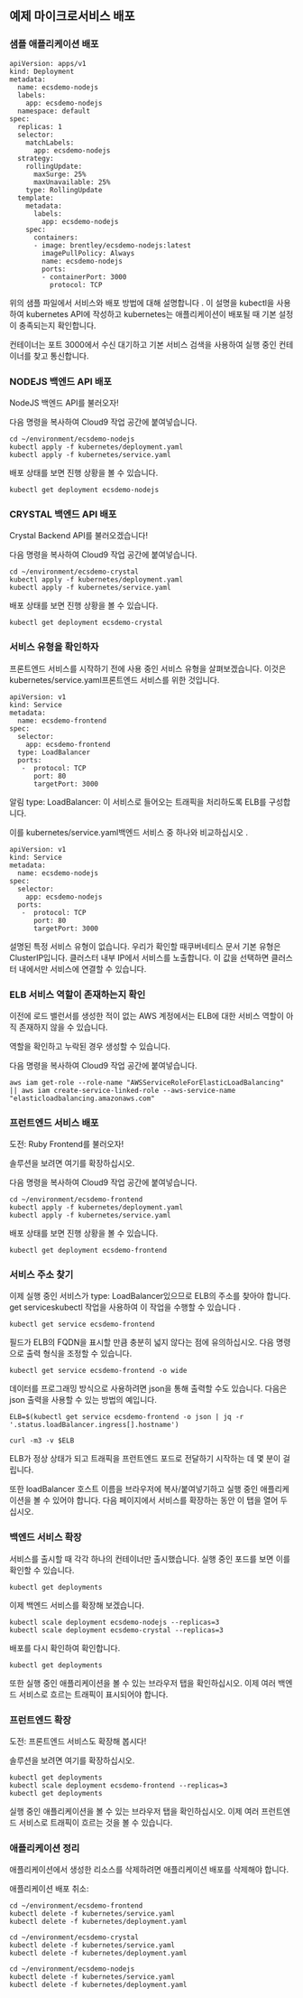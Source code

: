 ## 예제 마이크로서비스 배포
### 샘플 애플리케이션 배포

```
apiVersion: apps/v1
kind: Deployment
metadata:
  name: ecsdemo-nodejs
  labels:
    app: ecsdemo-nodejs
  namespace: default
spec:
  replicas: 1
  selector:
    matchLabels:
      app: ecsdemo-nodejs
  strategy:
    rollingUpdate:
      maxSurge: 25%
      maxUnavailable: 25%
    type: RollingUpdate
  template:
    metadata:
      labels:
        app: ecsdemo-nodejs
    spec:
      containers:
      - image: brentley/ecsdemo-nodejs:latest
        imagePullPolicy: Always
        name: ecsdemo-nodejs
        ports:
        - containerPort: 3000
          protocol: TCP
```

위의 샘플 파일에서 서비스와 배포 방법에 대해 설명합니다 . 이 설명을 kubectl을 사용하여 kubernetes API에 작성하고 kubernetes는 애플리케이션이 배포될 때 기본 설정이 충족되는지 확인합니다.

컨테이너는 포트 3000에서 수신 대기하고 기본 서비스 검색을 사용하여 실행 중인 컨테이너를 찾고 통신합니다.

### NODEJS 백엔드 API 배포
NodeJS 백엔드 API를 불러오자!

다음 명령을 복사하여 Cloud9 작업 공간에 붙여넣습니다.

```
cd ~/environment/ecsdemo-nodejs
kubectl apply -f kubernetes/deployment.yaml
kubectl apply -f kubernetes/service.yaml
```

배포 상태를 보면 진행 상황을 볼 수 있습니다.

```
kubectl get deployment ecsdemo-nodejs
```

### CRYSTAL 백엔드 API 배포
Crystal Backend API를 불러오겠습니다!

다음 명령을 복사하여 Cloud9 작업 공간에 붙여넣습니다.

```
cd ~/environment/ecsdemo-crystal
kubectl apply -f kubernetes/deployment.yaml
kubectl apply -f kubernetes/service.yaml
```

배포 상태를 보면 진행 상황을 볼 수 있습니다.

```
kubectl get deployment ecsdemo-crystal
```

### 서비스 유형을 확인하자
프론트엔드 서비스를 시작하기 전에 사용 중인 서비스 유형을 살펴보겠습니다. 이것은 kubernetes/service.yaml프론트엔드 서비스를 위한 것입니다.

```
apiVersion: v1
kind: Service
metadata:
  name: ecsdemo-frontend
spec:
  selector:
    app: ecsdemo-frontend
  type: LoadBalancer
  ports:
   -  protocol: TCP
      port: 80
      targetPort: 3000
```

알림 type: LoadBalancer: 이 서비스로 들어오는 트래픽을 처리하도록 ELB를 구성합니다.

이를 kubernetes/service.yaml백엔드 서비스 중 하나와 비교하십시오 .

```
apiVersion: v1
kind: Service
metadata:
  name: ecsdemo-nodejs
spec:
  selector:
    app: ecsdemo-nodejs
  ports:
   -  protocol: TCP
      port: 80
      targetPort: 3000
```

설명된 특정 서비스 유형이 없습니다. 우리가 확인할 때쿠버네티스 문서 기본 유형은 ClusterIP입니다. 클러스터 내부 IP에서 서비스를 노출합니다. 이 값을 선택하면 클러스터 내에서만 서비스에 연결할 수 있습니다.

### ELB 서비스 역할이 존재하는지 확인
이전에 로드 밸런서를 생성한 적이 없는 AWS 계정에서는 ELB에 대한 서비스 역할이 아직 존재하지 않을 수 있습니다.

역할을 확인하고 누락된 경우 생성할 수 있습니다.

다음 명령을 복사하여 Cloud9 작업 공간에 붙여넣습니다.

```
aws iam get-role --role-name "AWSServiceRoleForElasticLoadBalancing" || aws iam create-service-linked-role --aws-service-name "elasticloadbalancing.amazonaws.com"
```

### 프런트엔드 서비스 배포
도전:
Ruby Frontend를 불러오자!

솔루션을 보려면 여기를 확장하십시오.

다음 명령을 복사하여 Cloud9 작업 공간에 붙여넣습니다.

```
cd ~/environment/ecsdemo-frontend
kubectl apply -f kubernetes/deployment.yaml
kubectl apply -f kubernetes/service.yaml
```

배포 상태를 보면 진행 상황을 볼 수 있습니다.

```
kubectl get deployment ecsdemo-frontend
```

### 서비스 주소 찾기
이제 실행 중인 서비스가 type: LoadBalancer있으므로 ELB의 주소를 찾아야 합니다. get serviceskubectl 작업을 사용하여 이 작업을 수행할 수 있습니다 .

```
kubectl get service ecsdemo-frontend
```

필드가 ELB의 FQDN을 표시할 만큼 충분히 넓지 않다는 점에 유의하십시오. 다음 명령으로 출력 형식을 조정할 수 있습니다.

```
kubectl get service ecsdemo-frontend -o wide
```

데이터를 프로그래밍 방식으로 사용하려면 json을 통해 출력할 수도 있습니다. 다음은 json 출력을 사용할 수 있는 방법의 예입니다.

```
ELB=$(kubectl get service ecsdemo-frontend -o json | jq -r '.status.loadBalancer.ingress[].hostname')

curl -m3 -v $ELB
```

ELB가 정상 상태가 되고 트래픽을 프런트엔드 포드로 전달하기 시작하는 데 몇 분이 걸립니다.

또한 loadBalancer 호스트 이름을 브라우저에 복사/붙여넣기하고 실행 중인 애플리케이션을 볼 수 있어야 합니다. 다음 페이지에서 서비스를 확장하는 동안 이 탭을 열어 두십시오.

### 백엔드 서비스 확장
서비스를 출시할 때 각각 하나의 컨테이너만 출시했습니다. 실행 중인 포드를 보면 이를 확인할 수 있습니다.

```
kubectl get deployments
```

이제 백엔드 서비스를 확장해 보겠습니다.

```
kubectl scale deployment ecsdemo-nodejs --replicas=3
kubectl scale deployment ecsdemo-crystal --replicas=3
```

배포를 다시 확인하여 확인합니다.

```
kubectl get deployments
```

또한 실행 중인 애플리케이션을 볼 수 있는 브라우저 탭을 확인하십시오. 이제 여러 백엔드 서비스로 흐르는 트래픽이 표시되어야 합니다.

### 프런트엔드 확장
도전:
프론트엔드 서비스도 확장해 봅시다!

 솔루션을 보려면 여기를 확장하십시오.

```
kubectl get deployments
kubectl scale deployment ecsdemo-frontend --replicas=3
kubectl get deployments
```

실행 중인 애플리케이션을 볼 수 있는 브라우저 탭을 확인하십시오. 이제 여러 프런트엔드 서비스로 트래픽이 흐르는 것을 볼 수 있습니다.

### 애플리케이션 정리
애플리케이션에서 생성한 리소스를 삭제하려면 애플리케이션 배포를 삭제해야 합니다.

애플리케이션 배포 취소:

```
cd ~/environment/ecsdemo-frontend
kubectl delete -f kubernetes/service.yaml
kubectl delete -f kubernetes/deployment.yaml
```

```
cd ~/environment/ecsdemo-crystal
kubectl delete -f kubernetes/service.yaml
kubectl delete -f kubernetes/deployment.yaml
```

```
cd ~/environment/ecsdemo-nodejs
kubectl delete -f kubernetes/service.yaml
kubectl delete -f kubernetes/deployment.yaml
```

